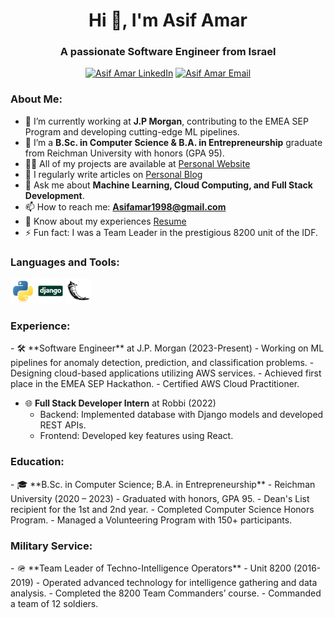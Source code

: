 <h1 align="center">Hi 👋, I'm Asif Amar</h1>
<h3 align="center">A passionate Software Engineer from Israel</h3>

<p align="center">
  <a href="https://www.linkedin.com/in/asif-amar-580ba8177/" target="_blank"><img src="https://raw.githubusercontent.com/rahuldkjain/github-profile-readme-generator/master/src/images/icons/Social/linked-in-alt.svg" alt="Asif Amar LinkedIn" height="30" width="40" /></a>
  <a href="mailto:Asifamar1998@gmail.com" target="_blank"><img src="https://raw.githubusercontent.com/rahuldkjain/github-profile-readme-generator/master/src/images/icons/Social/mail.svg" alt="Asif Amar Email" height="30" width="40" /></a>
  <!-- Add your personal website link here -->
</p>

<h3 align="left">About Me:</h3>

- 🔭 I’m currently working at **J.P Morgan**, contributing to the EMEA SEP Program and developing cutting-edge ML pipelines.
- 🌱 I’m a **B.Sc. in Computer Science & B.A. in Entrepreneurship** graduate from Reichman University with honors (GPA 95).
- 👨‍💻 All of my projects are available at [Personal Website](#) <!-- Add your personal website URL here -->
- 📝 I regularly write articles on [Personal Blog](#) <!-- Add your blog URL here -->
- 💬 Ask me about **Machine Learning, Cloud Computing, and Full Stack Development**.
- 📫 How to reach me: **Asifamar1998@gmail.com**
- 📄 Know about my experiences [Resume](#) <!-- Add a link to your resume here -->
- ⚡ Fun fact: I was a Team Leader in the prestigious 8200 unit of the IDF.

<h3 align="left">Languages and Tools:</h3>
<p align="left">
  <!-- Add or remove languages and tools as per your profile -->
  <img src="https://raw.githubusercontent.com/devicons/devicon/master/icons/python/python-original.svg" alt="python" width="40" height="40"/>
  <img src="https://raw.githubusercontent.com/devicons/devicon/master/icons/django/django-original.svg" alt="django" width="40" height="40"/>
  <img src="https://raw.githubusercontent.com/devicons/devicon/master/icons/flask/flask-original.svg" alt="flask" width="40" height="40"/>
  <!-- Add other icons as per your skills -->
</p>

<h3 align="left">Experience:</h3>
<p align="left">
- 🛠️ **Software Engineer** at J.P. Morgan (2023-Present)
  - Working on ML pipelines for anomaly detection, prediction, and classification problems.
  - Designing cloud-based applications utilizing AWS services.
  - Achieved first place in the EMEA SEP Hackathon.
  - Certified AWS Cloud Practitioner.

- 🌐 **Full Stack Developer Intern** at Robbi (2022)
  - Backend: Implemented database with Django models and developed REST APIs.
  - Frontend: Developed key features using React.
</p>

<h3 align="left">Education:</h3>
<p align="left">
- 🎓 **B.Sc. in Computer Science; B.A. in Entrepreneurship**
  - Reichman University (2020 – 2023)
  - Graduated with honors, GPA 95.
  - Dean's List recipient for the 1st and 2nd year.
  - Completed Computer Science Honors Program.
  - Managed a Volunteering Program with 150+ participants.
</p>

<h3 align="left">Military Service:</h3>
<p align="left">
- 🪖 **Team Leader of Techno-Intelligence Operators**
  - Unit 8200 (2016-2019)
  - Operated advanced technology for intelligence gathering and data analysis.
  - Completed the 8200 Team Commanders’ course.
  - Commanded a team of 12 soldiers.
</p>
